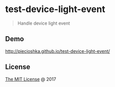 # test-device-light-event

> Handle device light event

## Demo

http://piecioshka.github.io/test-device-light-event/

## License

[The MIT License](http://piecioshka.mit-license.org) @ 2017
